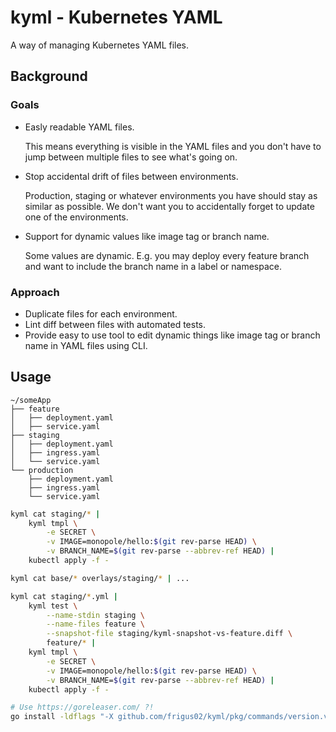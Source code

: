 # kyml - Kubernetes YAML

A way of managing Kubernetes YAML files.

## Background

### Goals

- Easly readable YAML files.

  This means everything is visible in the YAML files and you don't have to jump between multiple files to see what's going on.

- Stop accidental drift of files between environments.

  Production, staging or whatever environments you have should stay as similar as possible. We don't want you to accidentally forget to update one of the environments.

- Support for dynamic values like image tag or branch name.

  Some values are dynamic. E.g. you may deploy every feature branch and want to include the branch name in a label or namespace.

### Approach

- Duplicate files for each environment.
- Lint diff between files with automated tests.
- Provide easy to use tool to edit dynamic things like image tag or branch name in YAML files using CLI.

## Usage

```
~/someApp
├── feature
│   ├── deployment.yaml
│   ├── service.yaml
├── staging
│   ├── deployment.yaml
│   ├── ingress.yaml
│   └── service.yaml
└── production
    ├── deployment.yaml
    ├── ingress.yaml
    └── service.yaml
```

```sh
kyml cat staging/* |
    kyml tmpl \
        -e SECRET \
        -v IMAGE=monopole/hello:$(git rev-parse HEAD) \
        -v BRANCH_NAME=$(git rev-parse --abbrev-ref HEAD) |
    kubectl apply -f -

kyml cat base/* overlays/staging/* | ...

kyml cat staging/*.yml |
    kyml test \
        --name-stdin staging \
        --name-files feature \
        --snapshot-file staging/kyml-snapshot-vs-feature.diff \
        feature/* |
    kyml tmpl \
        -e SECRET \
        -v IMAGE=monopole/hello:$(git rev-parse HEAD) \
        -v BRANCH_NAME=$(git rev-parse --abbrev-ref HEAD) |
    kubectl apply -f -
```

```sh
# Use https://goreleaser.com/ ?!
go install -ldflags "-X github.com/frigus02/kyml/pkg/commands/version.version=0.0.1 -X github.com/frigus02/kyml/pkg/commands/version.commit=$(git rev-parse HEAD) -X github.com/frigus02/kyml/pkg/commands/version.date=$(date)"
```
